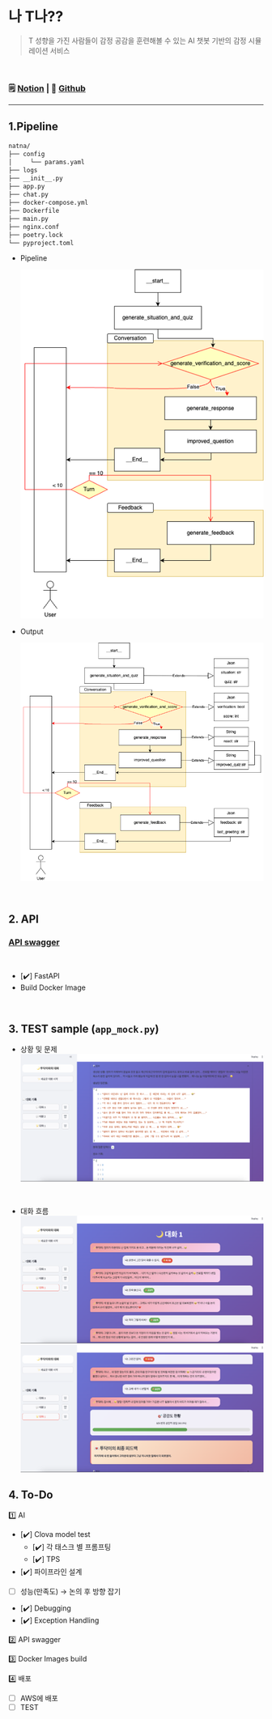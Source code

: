 # 나 T나??
> T 성향을 가진 사람들이 감정 공감을 훈련해볼 수 있는 AI 챗봇 기반의 감정 시뮬레이션 서비스

<br>

### 🗒️ [Notion](https://www.notion.so/T-team-23f3cff2c9eb807c8d6ec04a53afbaeb) | 🤖 [Github](https://github.com/besides-508-potenday)

---
## 1.Pipeline
```
natna/
├── config
│     └── params.yaml
├── logs
├── __init__.py
├── app.py
├── chat.py
├── docker-compose.yml
├── Dockerfile
├── main.py
├── nginx.conf
├── poetry.lock
└── pyproject.toml
```

- Pipeline

    ![pipeline1](Images/AI_pipeline.png)

- Output

    ![pipeline2](Images/AI_pipeline_with_output.png)
<br>

## 2. API
### [API swagger](https://www.notion.so/API-swagger-AI-BE-2453cff2c9eb80c18ed8d7dfc294b557)


<br>

- [✔️] FastAPI
- Build Docker Image

<br>
<!-- 
## 3. TEST
-  test1
    - 사전 상황 정의 x
    - 대화 흐름대로 이어나가기
    - 점수 부여
    - 최종 피드백

<br>

-  test2(`test/test2.ipynb`)
    - 사전 상황 정의 o
    - 문제 5개 생성
    - 점수 부여
    - 최종 피드백

<br>
 -->

## 3. TEST sample (`app_mock.py`)
- 상황 및 문제
![상황 및 문제](Images/sample1-1.png)
<br>

- 대화 흐름
![대화1](Images/sample1-3.png)
![대화2](Images/sample1-2.png)


## 4. To-Do
1️⃣ AI
- [✔️] Clova model test 
    - [✔️] 각 태스크 별 프롬프팅
    - [✔️] TPS  
- [✔️] 파이프라인 설계  
- [ ] 성능(만족도) → 논의 후 방향 잡기
- [✔️] Debugging
- [✔️] Exception Handling

2️⃣ API swagger

3️⃣ Docker Images build

4️⃣ 배포
- [ ] AWS에 배포
- [ ] TEST